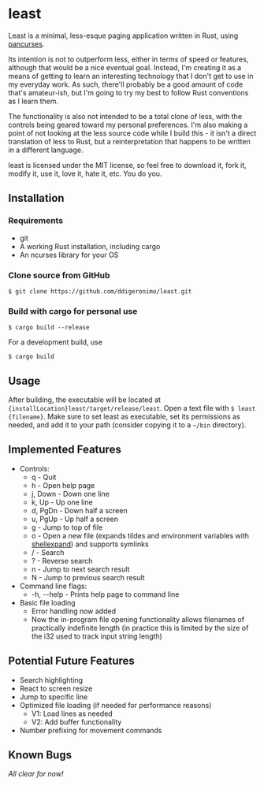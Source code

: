 # least

Least is a minimal, less-esque paging application written in Rust, using [pancurses](https://crates.io/crates/pancurses).

Its intention is not to outperform less, either in terms of speed or features, although that would be a nice eventual goal. Instead, I'm creating it as a means of getting to learn an interesting technology that I don't get to use in my everyday work. As such, there'll probably be a good amount of code that's amateur-ish, but I'm going to try my best to follow Rust conventions as I learn them.

The functionality is also not intended to be a total clone of less, with the controls being geared toward my personal preferences. I'm also making a point of not looking at the less source code while I build this - it isn't a direct translation of less to Rust, but a reinterpretation that happens to be written in a different language. 

least is licensed under the MIT license, so feel free to download it, fork it, modify it, use it, love it, hate it, etc. You do you.

## Installation
### Requirements
- git
- A working Rust installation, including cargo
- An ncurses library for your OS

### Clone source from GitHub
    $ git clone https://github.com/ddigeronimo/least.git

### Build with cargo for personal use
    $ cargo build --release

For a development build, use
    
    $ cargo build

## Usage
After building, the executable will be located at `{installLocation}least/target/release/least`. Open a text file with `$ least {filename}`. Make sure to set least as executable, set its permissions as needed, and add it to your path (consider copying it to a `~/bin` directory).

## Implemented Features
- Controls:
    - q - Quit
    - h - Open help page
    - j, Down - Down one line 
    - k, Up - Up one line
    - d, PgDn - Down half a screen
    - u, PgUp - Up half a screen
    - g - Jump to top of file
    - o - Open a new file (expands tildes and environment variables with [shellexpand](https://crates.io/crates/shellexpand)) and supports symlinks
    - / - Search
    - ? - Reverse search
    - n - Jump to next search result
    - N - Jump to previous search result
- Command line flags:
    - -h, --help - Prints help page to command line
- Basic file loading
    - Error handling now added
    - Now the in-program file opening functionality allows filenames of practically indefinite length (in practice this is limited by the size of the i32 used to track input string length)

## Potential Future Features
- Search highlighting
- React to screen resize
- Jump to specific line
- Optimized file loading (if needed for performance reasons)
    - V1: Load lines as needed
    - V2: Add buffer functionality
- Number prefixing for movement commands

## Known Bugs
*All clear for now!*